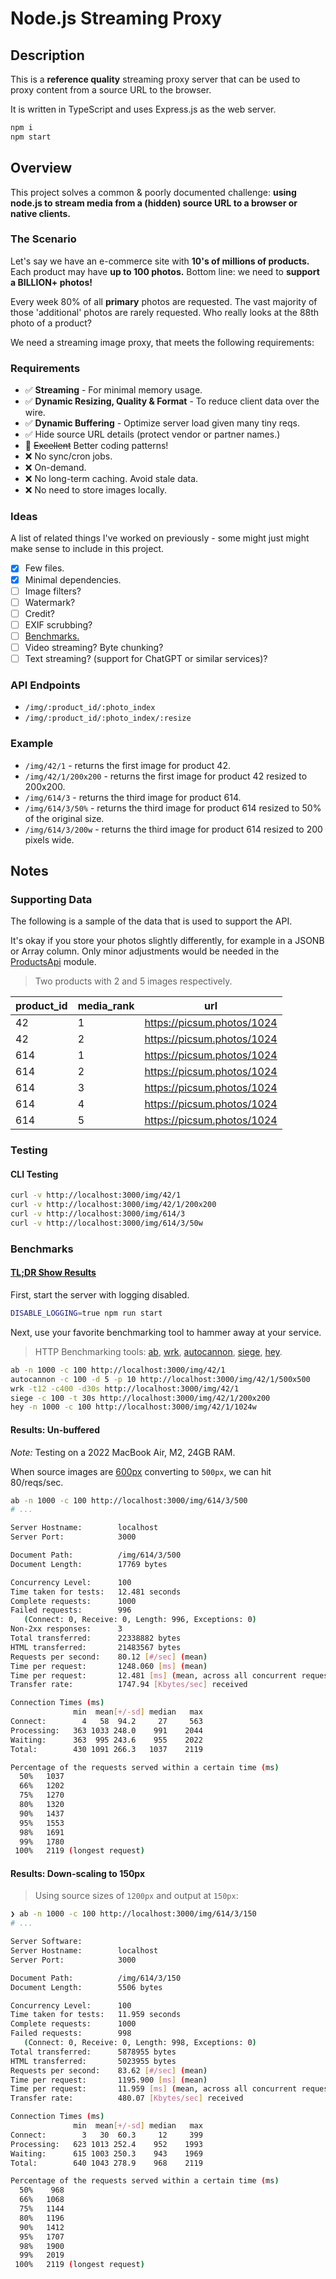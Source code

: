 # Node.js Streaming Proxy

## Description

This is a **reference quality** streaming proxy server that can be used to proxy content from a source URL to the browser.

It is written in TypeScript and uses Express.js as the web server.

```sh
npm i
npm start
```

## Overview

This project solves a common & poorly documented challenge: **using node.js to stream media from a (hidden) source URL to a browser or native clients.**

### The Scenario

Let's say we have an e-commerce site with **10's of millions of products.** Each product may have **up to 100 photos.** Bottom line: we need to **support a BILLION+ photos!**

Every week 80% of all **primary** photos are requested.
The vast majority of those 'additional' photos are rarely requested. Who really looks at the 88th photo of a product?

We need a streaming image proxy, that meets the following requirements:

### Requirements

- ✅ **Streaming** - For minimal memory usage.
- ✅ **Dynamic Resizing, Quality & Format** - To reduce client data over the wire.
- ✅ **Dynamic Buffering** - Optimize server load given many tiny reqs.
- ✅ Hide source URL details (protect vendor or partner names.)
- 💪 ~~Excellent~~ Better coding patterns!
- ❌ No sync/cron jobs.
- ❌ On-demand.
- ❌ No long-term caching. Avoid stale data.
- ❌ No need to store images locally.

### Ideas

A list of related things I've worked on previously - some might just might make sense to include in this project.

- [x] Few files.
- [x] Minimal dependencies.
- [ ] Image filters?
- [ ] Watermark?
- [ ] Credit?
- [ ] EXIF scrubbing?
- [ ] [Benchmarks.](#benchmarks)
- [ ] Video streaming? Byte chunking?
- [ ] Text streaming? (support for ChatGPT or similar services)?

### API Endpoints

- `/img/:product_id/:photo_index`
- `/img/:product_id/:photo_index/:resize`

### Example

- `/img/42/1` - returns the first image for product 42.
- `/img/42/1/200x200` - returns the first image for product 42 resized to 200x200.
- `/img/614/3` - returns the third image for product 614.
- `/img/614/3/50%` - returns the third image for product 614 resized to 50% of the original size.
- `/img/614/3/200w` - returns the third image for product 614 resized to 200 pixels wide.

## Notes

### Supporting Data

The following is a sample of the data that is used to support the API.

It's okay if you store your photos slightly differently, for example in a JSONB or Array column.
Only minor adjustments would be needed in the [ProductsApi](src/productsApi.ts) module.

> Two products with 2 and 5 images respectively.

| product_id | media_rank | url                    |
| ---------- | ---------- | ---------------------- |
| 42         | 1          | https://picsum.photos/1024 |
| 42         | 2          | https://picsum.photos/1024 |
| 614        | 1          | https://picsum.photos/1024 |
| 614        | 2          | https://picsum.photos/1024 |
| 614        | 3          | https://picsum.photos/1024 |
| 614        | 4          | https://picsum.photos/1024 |
| 614        | 5          | https://picsum.photos/1024 |

### Testing

<!-- 
To simulate slow networks, you can use the `throttle` package.

```sh
npm install throttle
```

```ts
import * as Throttle from 'throttle'
const maxSpeedInMBs = 0.5
const throttle = new Throttle(1024 * 1024 * maxSpeedInMBs) // throttle to 0.5MB/sec

// instead of returning the readStream directly,
return readStream.pipe(throttle)
``` 
-->

#### CLI Testing

```sh
curl -v http://localhost:3000/img/42/1
curl -v http://localhost:3000/img/42/1/200x200
curl -v http://localhost:3000/img/614/3
curl -v http://localhost:3000/img/614/3/50w
```

### Benchmarks

#### [TL;DR Show Results](#results-un-buffered)

First, start the server with logging disabled.

```sh
DISABLE_LOGGING=true npm run start
```

Next, use your favorite benchmarking tool to hammer away at your service.

> HTTP Benchmarking tools: [ab](https://httpd.apache.org/docs/2.4/programs/ab.html), [wrk](https://github.com/wg/wrk), [autocannon](https://github.com/mcollina/autocannon), [siege](https://www.joedog.org/siege-home/), [hey](https://github.com/rakyll/hey).

```sh
ab -n 1000 -c 100 http://localhost:3000/img/42/1
autocannon -c 100 -d 5 -p 10 http://localhost:3000/img/42/1/500x500
wrk -t12 -c400 -d30s http://localhost:3000/img/42/1
siege -c 100 -t 30s http://localhost:3000/img/42/1/200x200
hey -n 1000 -c 100 http://localhost:3000/img/42/1/1024w
```

#### Results: Un-buffered

_Note:_ Testing on a 2022 MacBook Air, M2, 24GB RAM.

When source images are [600px](https://picsum.photos/600) converting to `500px`, we can hit 80/reqs/sec.

```sh
ab -n 1000 -c 100 http://localhost:3000/img/614/3/500
# ...

Server Hostname:        localhost
Server Port:            3000

Document Path:          /img/614/3/500
Document Length:        17769 bytes

Concurrency Level:      100
Time taken for tests:   12.481 seconds
Complete requests:      1000
Failed requests:        996
   (Connect: 0, Receive: 0, Length: 996, Exceptions: 0)
Non-2xx responses:      3
Total transferred:      22338882 bytes
HTML transferred:       21483567 bytes
Requests per second:    80.12 [#/sec] (mean)
Time per request:       1248.060 [ms] (mean)
Time per request:       12.481 [ms] (mean, across all concurrent requests)
Transfer rate:          1747.94 [Kbytes/sec] received

Connection Times (ms)
              min  mean[+/-sd] median   max
Connect:        4   58  94.2     27     563
Processing:   363 1033 248.0    991    2044
Waiting:      363  995 243.6    955    2022
Total:        430 1091 266.3   1037    2119

Percentage of the requests served within a certain time (ms)
  50%   1037
  66%   1202
  75%   1270
  80%   1320
  90%   1437
  95%   1553
  98%   1691
  99%   1780
 100%   2119 (longest request)
```

#### Results: Down-scaling to 150px

> Using source sizes of `1200px` and output at `150px`:

```bash
❯ ab -n 1000 -c 100 http://localhost:3000/img/614/3/150
# ...

Server Software:
Server Hostname:        localhost
Server Port:            3000

Document Path:          /img/614/3/150
Document Length:        5506 bytes

Concurrency Level:      100
Time taken for tests:   11.959 seconds
Complete requests:      1000
Failed requests:        998
   (Connect: 0, Receive: 0, Length: 998, Exceptions: 0)
Total transferred:      5878955 bytes
HTML transferred:       5023955 bytes
Requests per second:    83.62 [#/sec] (mean)
Time per request:       1195.900 [ms] (mean)
Time per request:       11.959 [ms] (mean, across all concurrent requests)
Transfer rate:          480.07 [Kbytes/sec] received

Connection Times (ms)
              min  mean[+/-sd] median   max
Connect:        3   30  60.3     12     399
Processing:   623 1013 252.4    952    1993
Waiting:      615 1003 250.3    943    1969
Total:        640 1043 278.9    968    2119

Percentage of the requests served within a certain time (ms)
  50%    968
  66%   1068
  75%   1144
  80%   1196
  90%   1412
  95%   1707
  98%   1900
  99%   2019
 100%   2119 (longest request)
```
